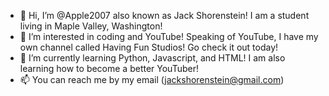 - 👋 Hi, I’m @Apple2007 also known as Jack Shorenstein! I am a student living in Maple Valley, Washington!
- 👀 I’m interested in coding and YouTube! Speaking of YouTube, I have my own channel called Having Fun Studios! Go check it out today!
- 🌱 I’m currently learning Python, Javascript, and HTML! I am also learning how to become a better YouTuber!
- 📫 You can reach me by my email (jackshorenstein@gmail.com)

<!---
Apple2007/Apple2007 is a ✨ special ✨ repository because its `README.md` (this file) appears on your GitHub profile.
You can click the Preview link to take a look at your changes.
--->

